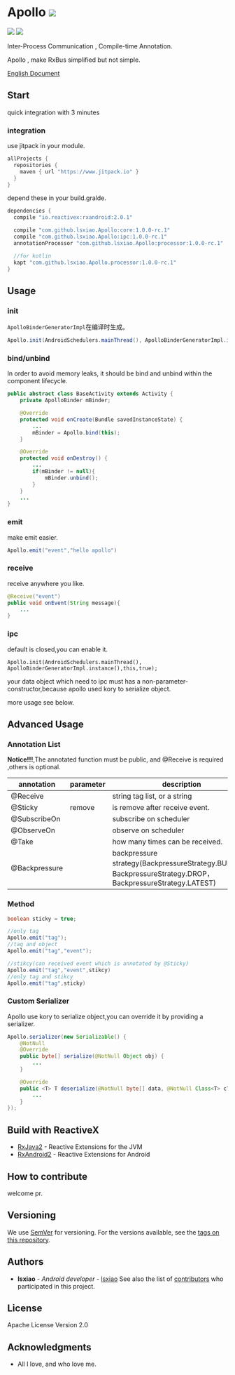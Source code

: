 # Apollo [![](https://jitpack.io/v/lsxiao/Apollo.svg)](https://jitpack.io/#lsxiao/Apollo)
<a href="http://www.methodscount.com/?lib=com.github.lsxiao.Apollo%3Aapollo%3A0.1.2"><img src="https://img.shields.io/badge/Methods count-core: 93 | deps: 5492-e91e63.svg"/></a>
<a href="http://www.methodscount.com/?lib=com.github.lsxiao.Apollo%3Aapollo%3A0.1.2"><img src="https://img.shields.io/badge/Size-13 KB-e91e63.svg"/></a>

Inter-Process Communication , Compile-time Annotation.

Apollo , make RxBus simplified but not simple.

[English Document](https://github.com/lsxiao/Apollo/blob/master/README-EN.md)

## Start

quick integration with 3 minutes

### integration

use jitpack in your module.
```groovy
allProjects {
  repositories {
    maven { url "https://www.jitpack.io" }
  }
}
```

depend these in your build.gralde.

```groovy
dependencies {
  compile "io.reactivex:rxandroid:2.0.1"

  compile "com.github.lsxiao.Apollo:core:1.0.0-rc.1"
  compile "com.github.lsxiao.Apollo:ipc:1.0.0-rc.1"
  annotationProcessor "com.github.lsxiao.Apollo:processor:1.0.0-rc.1"

  //for kotlin
  kapt "com.github.lsxiao.Apollo.processor:1.0.0-rc.1"
}
```

## Usage

### init

 `ApolloBinderGeneratorImpl`在编译时生成。

```java
Apollo.init(AndroidSchedulers.mainThread(), ApolloBinderGeneratorImpl.instance(), this);
```

### bind/unbind

In order to avoid memory leaks, it should be bind and unbind within the component lifecycle.
```java
public abstract class BaseActivity extends Activity {
    private ApolloBinder mBinder;

    @Override
    protected void onCreate(Bundle savedInstanceState) {
        ...
        mBinder = Apollo.bind(this);
    }

    @Override
    protected void onDestroy() {
        ...
        if(mBinder != null){
            mBinder.unbind();
        }
    }
    ...
}

```

### emit
make emit easier.
```java
Apollo.emit("event","hello apollo")
```

### receive
receive anywhere you like.
```java
@Receive("event")
public void onEvent(String message){
    ...
}
```
### ipc
default is closed,you can enable it.
```
Apollo.init(AndroidSchedulers.mainThread(), ApolloBinderGeneratorImpl.instance(),this,true);
```

your data object which need to ipc must has a non-parameter-constructor,because apollo used kory to serialize object.

more usage see below.

## Advanced Usage
### Annotation List
**Notice!!!**,The annotated function must be public, and @Receive is required ,others is optional.

| annotation          | parameter   | description                                                                                          | default                     |
|---------------|--------|-----------------------------------------------------------------------------------------------|----------------------------|
| @Receive      |        | string tag list, or a string                                                     |                          |
| @Sticky       | remove | is remove after receive event.                                                                      | ture                       |
| @SubscribeOn  |        | subscribe on scheduler                                                                                  | SchedulerProvider.Tag.IO   |
| @ObserveOn    |        | observe on scheduler                                                                                  | SchedulerProvider.Tag.MAIN |
| @Take         |        | how many times can be received.                                                                  |                          |
| @Backpressure |        | backpressure strategy(BackpressureStrategy.BUFFER，BackpressureStrategy.DROP，BackpressureStrategy.LATEST) |                          |

### Method

```java
boolean sticky = true;

//only tag
Apollo.emit("tag");
//tag and object
Apollo.emit("tag","event");

//stikcy(can received event which is annotated by @Sticky)
Apollo.emit("tag","event",stikcy)
//only tag and stikcy
Apollo.emit("tag",sticky)
```

### Custom Serializer
Apollo use kory to serialize object,you can override it by providing a serializer.
```java
Apollo.serializer(new Serializable() {
    @NotNull
    @Override
    public byte[] serialize(@NotNull Object obj) {
        ...
    }

    @Override
    public <T> T deserialize(@NotNull byte[] data, @NotNull Class<T> clazz) {
        ...
    }
});
```

## Build with ReactiveX

* [RxJava2](https://github.com/ReactiveX/RxJava) - Reactive Extensions for the JVM
* [RxAndroid2](https://github.com/ReactiveX/RxAndroid) - Reactive Extensions for Android

## How to contribute

welcome pr.

## Versioning
We use [SemVer](http://semver.org/) for versioning. For the versions available, see the [tags on this repository](https://github.com/lsxiao/Apollo/tags).

## Authors

* **lsxiao** - *Android developer* - [lsxiao](https://github.com/lsxiao)
See also the list of [contributors](https://github.com/lsxiao/Apollo/contributors) who participated in this project.

## License

Apache License Version 2.0

## Acknowledgments

* All I love, and who love me.
